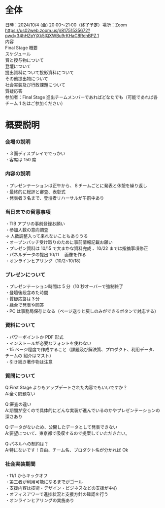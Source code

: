 # 全体

日時：2024/10/4 (金) 20:00〜21:00（終了予定）場所：Zoom
https://us02web.zoom.us/j/81751535672?pwd=34hHZpYjXk5IQXWBu9rKHaC8RehBPZ.1  
内容  
Final Stage 概要  
スケジュール  
賞と授与物について  
登壇について  
提出資料について投影資料について  
その他提出物について  
社会実装及び行政課題について  
質疑応答  
参加者：Final Stage 進出チームメンバーであればどなたでも（可能であれば各チーム 1
名はご参加ください）

# 概要説明

### 会場の説明

・３面ディスプレイででっかい  
・客席は 150 席

### 内容の説明

・プレゼンテーションは正午から、８チームごとに発表と休憩を繰り返し  
・最終的に総評と審査、表彰式  
・発表者３名まで、登壇者リハーサルが午前中あり

### 当日までの留意事項

・TIB アプリの事前登録お願い  
・参加人数の意向調査  
→ 人数調整入って来れないこともありうる  
・オープンバッチ受け取りのために事前情報記載お願い  
・プレゼン資料は 10/15 で大まかな資料完成 、10/22 までは指摘事項修正  
・パネルデータの提出 10/11 　画像を作る  
・オンラインヒアリング（10/2~10/18）

### プレゼンについて

・プレゼンテーション時間は 5 分（10 秒オーバーで強制終了  
・登壇後段含めた時間  
・質疑応答は３分  
・縁台で発表や回答  
・PC は事務局保存になる（ページ送りと戻しのみができるボタンで対応する）

### 資料について

・パワーポイントか PDF 形式  
・インストールが必要なフォントを使わない  
・15 ページ程度で作成すること（課題及び解決策、プロダクト、利用データ、チームの
紹介はマスト）  
・引き続き著作物は注意

### 質問について

Q:First Stage よりもアップデートされた内容でもいいですか？  
A:全く問題ない

Q:審査の違い  
A:期間が空くので具体的にどんな実装が進んでいるのかやプレゼンテーションの深さあり

Q:データがないため、公開したデータとして発表できない  
A:要望について、東京都で吸収するので提案していただきたい。

Q:パネルへの制約は？  
A:特にないです！自由、チーム名、プロダクト名が分かれば Ok

### 社会実装期間

・11/1 からキックオフ  
・第三者が利用可能になるまでがゴール  
・支援内容は技術・デザイン・ビジネスなどの支援が中心  
・オフィスアワーで進捗状況と支援方針の確認を行う  
・オンラインヒアリングの実施あり
